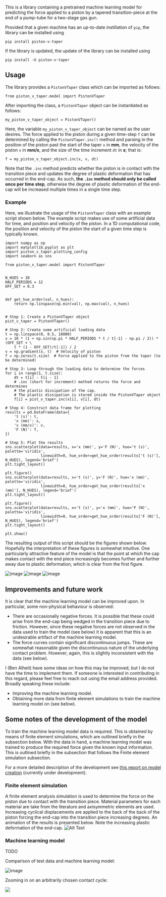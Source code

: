 
This is a library containing a pretrained machine learning model for predicting 
the force applied to a piston by a tapered transition-piece at the end of a pump-tube
for a two-stage gas gun.

Provided that a given machine has an up-to-date instillation of `pip`, the
library can be installed using

`pip install piston-v-taper`

If the library is updated, the update of the library can be installed using

`pip install -U piston-v-taper`

## Usage
The library provides a `PistonVTaper` class which can be imported as follows:

`from piston_v_taper.model import PistonVTaper`

After importing the class, a `PistonVTaper` object can be instantiated as follows:

`my_piston_v_taper_object = PistonVTaper()`

Here, the variable `my_piston_v_taper_object` can be named as the user desires.
The force applied to the piston during a given time-step `f` can be determined by calling the 
`PistonVTaper.inc()` method and parsing in the position of the piston 
past the start of the taper `x` in **mm**, the velocity of the piston `v` in **mm/s**,
and the size of the time increment `dt` in **s**; that is:

`f = my_piston_v_taper_object.inc(x, v, dt)`

Note that the `.inc` method predicts whether the piston is in contact with
the transition piece and updates the degree of plastic deformation that has occurred
in the end-cap. As such, **the `.inc` method should only be called once per time step**, 
otherwise the degree of plastic deformation of the end-cap will be increased multiple times
in a single time step.

### Example
Here, we illustrate the usage of the `PistonVTaper` class with an example script shown below.
The example script makes use of some artificial data for time, and position and velocity of the piston. 
In a 1D computational code, the position and velocity of the piston the start of a given time step is typically known.
```import pandas as pd
import numpy as np
import matplotlib.pyplot as plt
import piston_v_taper.plotting_config
import seaborn as sns

from piston_v_taper.model import PistonVTaper


N_HUES = 10
HALF_PERIODS = 12
OFF_SET = 0.3


def get_hue_order(val, n_hues):
    return np.linspace(np.min(val), np.max(val), n_hues)


# Step 1: Create a PistonVTaper object
pist_v_taper = PistonVTaper()

# Step 2: Create some artificial loading data
t = np.linspace(0, 0.5, 10000)
x = 10 * (1 + np.sin(np.pi * HALF_PERIODS * t / t[-1] - np.pi / 2)) * (OFF_SET + \
    t * (1 - OFF_SET)/t[-1]) / 2
v = np.gradient(x, t)  # Velocity of piston
f = np.zeros(t.size)  # Force applied to the piston from the taper (to be determined)

# Step 3: Loop through the loading data to determine the forces
for i in range(1, t.size):
    dt = t[i] - t[i - 1]
    # .inc (short for increment) method returns the force and determines 
    # the plastic dissipation of the cap.
    # The plastic dissipation is stored inside the PistonVTaper object
    f[i] = pist_v_taper.inc(x[i], v[i], dt)

# Step 4: Construct data frame for plotting
results = pd.DataFrame(data={
    't (s)': t,
    'x (mm)': x,
    'v (mm/s)': v,
    'F (N)': f,
})

# Step 5: Plot the results
sns.scatterplot(data=results, x='x (mm)', y='F (N)', hue='t (s)', palette='viridis', 
                linewidth=0, hue_order=get_hue_order(results['t (s)'], N_HUES), legend='brief')
plt.tight_layout()

plt.figure()
sns.scatterplot(data=results, x='t (s)', y='F (N)', hue='x (mm)', palette='viridis', 
                linewidth=0, hue_order=get_hue_order(results['x (mm)'], N_HUES), legend='brief')
plt.tight_layout()

plt.figure()
sns.scatterplot(data=results, x='t (s)', y='x (mm)', hue='F (N)', palette='viridis', 
                linewidth=0, hue_order=get_hue_order(results['F (N)'], N_HUES), legend='brief')
plt.tight_layout()

plt.show()
```
The resulting output of this script should be the figures
shown below. Hopefully the interpretation of these figures 
is somewhat intuitive. One particularly attractive feature of the 
model is that the point at which the cap makes contact
with the end piece increasingly becomes further and further
away due to plastic deformation, which is clear from the 
first figure.

[comment]: <> (![image]&#40;./images/x-vs-t.png&#41;)

[comment]: <> (![image]&#40;./images/f-vs-t.png&#41;)

[comment]: <> (![image]&#40;./images/f-vs-x.png&#41;)
![image](https://raw.githubusercontent.com/BenAlheit/piston-vs-taper/1cf2f27ef7673319e146ec86da3ed88088b56666/computation/piston_v_taper_ml/images/x-vs-t.png)
![image](https://raw.githubusercontent.com/BenAlheit/piston-vs-taper/1cf2f27ef7673319e146ec86da3ed88088b56666/computation/piston_v_taper_ml/images/f-vs-t.png)
![image](https://raw.githubusercontent.com/BenAlheit/piston-vs-taper/1cf2f27ef7673319e146ec86da3ed88088b56666/computation/piston_v_taper_ml/images/f-vs-x.png)


## Improvements and future work

It is clear that the machine learning model can be improved upon.
In particular, some non-physical behaviour is observed: 
* There are occasionally negative forces. It is possible that these could arise
from the end-cap being wedged in the transition piece due to friction. However, since these
negative forces are not observed in the data used to train the model (see below) it is apparent that 
this is an undesirable artifact of the machine learning model.
* The force curves contain significant discontinuous jumps. 
  These are somewhat reasonable given the discontinuous nature of the
  underlying contact problem. However, again, this is slightly inconsistent
  with the data (see below).

I (Ben Alheit) have some ideas on how this may be improved, but I do not have the time to 
implement them. If someone is interested in contributing in this regard, please feel free
to reach out using the email address provided. Broadly speaking these include:

* Improving the machine learning model.
* Obtaining more data from finite element simulations to train the machine learning model on (see below).

## Some notes of the development of the model
To train the machine learning model data is required. This is obtained
by means of finite element simulations, which are outlined briefly in the subsection below.
With the data in hand, a machine learning model was trained to produce the
required force given the known input information. This is outlined briefly in the
subsection that follows the Finite element simulation subsection.

For a more detailed description of the development see 
[this report on model creation](https://github.com/BenAlheit/piston-vs-taper/blob/master/report/piston-vs-taper.pdf) (currently under development).

### Finite element simulation
A finite element analysis simulation is used to determine the force
on the piston due to contact with the transition piece.
Material parameters for each material are take from the literature
and axisymmetric elements are used. Increasing cyclical displacements are
applied to the back of the back of the piston forcing the 
end-cap into the transition piece increasing degrees. An animation of the results
is presented below. Note the increasing plastic deformation of the end-cap.
![Alt Text](https://raw.githubusercontent.com/BenAlheit/piston-vs-taper/master/computation/piston_v_taper_ml/images/loading-animation.gif)
### Machine learning model
[comment]: #(TODO)
TODO

Comparison of test data and machine learning model:

![image](https://raw.githubusercontent.com/BenAlheit/piston-vs-taper/1cf2f27ef7673319e146ec86da3ed88088b56666/computation/piston_v_taper_ml/images/comparison-with-data.png)


Zooming in on an arbitrarily chosen contact cycle:

[comment]: <> (![image]&#40;./images/comparison-with-data-zoom.png&#41;)
![](https://raw.githubusercontent.com/BenAlheit/piston-vs-taper/1cf2f27ef7673319e146ec86da3ed88088b56666/computation/piston_v_taper_ml/images/comparison-with-data-zoom.png)

[ this report on model creation.]: https://github.com/BenAlheit/piston-vs-taper/blob/master/report/piston-vs-taper.pdf